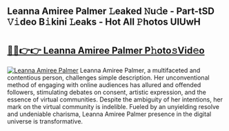 ## Leanna Amiree Palmer 𝙻eaked 𝙽u𝚍e - Part-tSD 𝚅𝚒deo B𝚒kini 𝙻eaks - Hot All 𝙿hotos UIUwH

# <h2><a href="http://ld40ae.urlbe.top/?page=Leanna+Amiree+Palmer">🔗🔗👉👉 Leanna Amiree Palmer P𝚑oto𝚜Vid𝚎o</a></h2>

[![Leanna Amiree Palmer](https://i.imgur.com/eBuTRDB.gif)](http://ld40ae.urlbe.top/?page=Leanna+Amiree+Palmer)
Leanna Amiree Palmer, a multifaceted and contentious person, challenges simple description. Her unconventional method of engaging with online audiences has allured and offended followers, stimulating debates on consent, artistic expression, and the essence of virtual communities. Despite the ambiguity of her intentions, her mark on the virtual community is indelible. Fueled by an unyielding resolve and undeniable charisma, Leanna Amiree Palmer presence in the digital universe is transformative.
